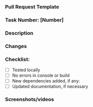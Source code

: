 ### Pull Request Template

### Task Number: [Number]
### Description


### Changes


### Checklist:
- [ ] Tested locally
- [ ] No errors in console or build
- [ ] New dependencies added, if any:
- [ ] Updated documentation, if necessary

### Screenshots/videos
